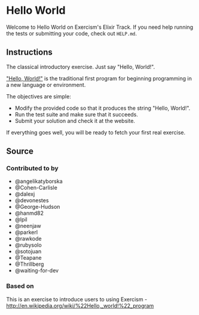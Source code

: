 # Hello World

Welcome to Hello World on Exercism's Elixir Track.
If you need help running the tests or submitting your code, check out `HELP.md`.

## Instructions

The classical introductory exercise. Just say "Hello, World!".

["Hello, World!"][hello-world] is the traditional first program for beginning programming in a new language or environment.

The objectives are simple:

- Modify the provided code so that it produces the string "Hello, World!".
- Run the test suite and make sure that it succeeds.
- Submit your solution and check it at the website.

If everything goes well, you will be ready to fetch your first real exercise.

[hello-world]: http://en.wikipedia.org/wiki/%22Hello,_world!%22_program

## Source

### Contributed to by

- @angelikatyborska
- @Cohen-Carlisle
- @dalexj
- @devonestes
- @George-Hudson
- @hanmd82
- @lpil
- @neenjaw
- @parkerl
- @rawkode
- @rubysolo
- @sotojuan
- @Teapane
- @Thrillberg
- @waiting-for-dev

### Based on

This is an exercise to introduce users to using Exercism - http://en.wikipedia.org/wiki/%22Hello,_world!%22_program